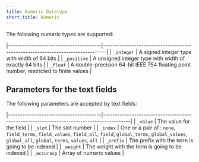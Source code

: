```yaml
---
title: Numeric Datatype
short_title: Numeric
---
```


The following numeric types are supported:

|---------------------------------------|-------------------------------------------------------------------------------|
| `_integer`                            | A signed integer type with width of  64 bits                                  |
| `_positive`                           | A unsigned integer type with width of exactly 64 bits                         |
| `_float`                              | A double-precision 64-bit IEEE 754 floating point number, restricted to finite values                                                                     |

## Parameters for the text fields

The following parameters are accepted by text fields:

|---------------------------------------|-----------------------------------------------------------------------------------------|
| `_value`                              | The value for the field                                                                 |
| `_slot`                               | The slot number                                                                         |
| `_index`                              | One or a pair of : `none`, `field_terms`, `field_values`, `field_all`, `field`, `global_terms`, `global_values`, `global_all`, `global`, `terms`, `values`, `all`      |
| `_prefix`                             | The prefix with the term is going to be indexed     |
| `_weight`                             | The weight with the term is going to be indexed     |
| `_accuracy`                           | Array of numeric values                             |